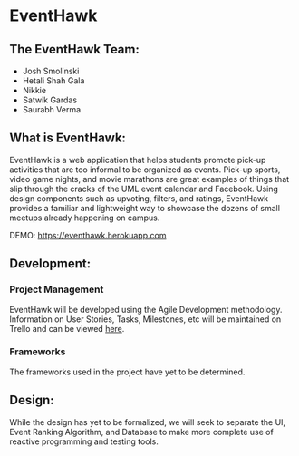 # EventHawk

## The EventHawk Team:
* Josh Smolinski
* Hetali Shah Gala
* Nikkie
* Satwik Gardas
* Saurabh Verma

## What is EventHawk:

EventHawk is a web application that helps students promote pick-up activities that are too informal to be organized as events. Pick-up sports, video game nights, and movie marathons are great examples of things that slip through the cracks of the UML event calendar and Facebook. Using design components such as upvoting, filters, and ratings, EventHawk provides a familiar and lightweight way to showcase the dozens of small meetups already happening on campus.

DEMO: https://eventhawk.herokuapp.com

## Development:

### Project Management

EventHawk will be developed using the Agile Development methodology. Information on User Stories, Tasks, Milestones, etc will be maintained on Trello and can be viewed [here](https://trello.com/b/2QY2nsVj/eventhawk). 

### Frameworks

The frameworks used in the project have yet to be determined.

## Design:

While the design has yet to be formalized, we will seek to separate the UI, Event Ranking Algorithm, and Database to make more complete use of reactive programming and testing tools.
